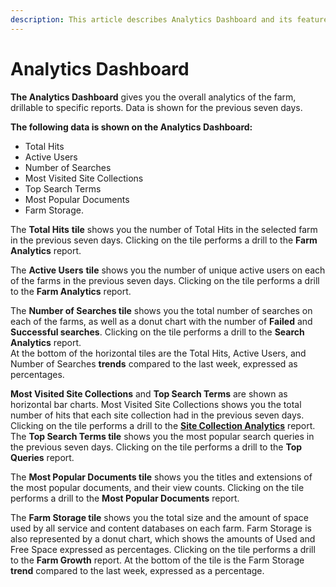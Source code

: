 ```yaml
---
description: This article describes Analytics Dashboard and its features.
---
```


# Analytics Dashboard

**The Analytics Dashboard** gives you the overall analytics of the farm, drillable to specific reports. Data is shown for the previous seven days.

**The following data is shown on the Analytics Dashboard:**

* Total Hits
* Active Users
* Number of Searches
* Most Visited Site Collections
* Top Search Terms
* Most Popular Documents
* Farm Storage.

The **Total Hits** **tile** shows you the number of Total Hits in the selected farm in the previous seven days. Clicking on the tile performs a drill to the **Farm Analytics** report.

The **Active Users** **tile** shows you the number of unique active users on each of the farms in the previous seven days. Clicking on the tile performs a drill to the **Farm Analytics** report.

The **Number of Searches tile** shows you the total number of searches on each of the farms, as well as a donut chart with the number of **Failed** and **Successful searches**. Clicking on the tile performs a drill to the **Search Analytics** report.  
At the bottom of the horizontal tiles are the Total Hits, Active Users, and Number of Searches **trends** compared to the last week, expressed as percentages.

**Most Visited Site Collections** and **Top Search Terms** are shown as horizontal bar charts. Most Visited Site Collections shows you the total number of hits that each site collection had in the previous seven days. Clicking on the tile performs a drill to the [**Site Collection Analytics**](sharepoint-analytics.md) report.  
The **Top Search Terms tile** shows you the most popular search queries in the previous seven days. Clicking on the tile performs a drill to the **Top Queries** report.

The **Most Popular Documents tile** shows you the titles and extensions of the most popular documents, and their view counts. Clicking on the tile performs a drill to the **Most Popular Documents** report.

The **Farm Storage tile** shows you the total size and the amount of space used by all service and content databases on each farm. Farm Storage is also represented by a donut chart, which shows the amounts of Used and Free Space expressed as percentages. Clicking on the tile performs a drill to the **Farm Growth** report. At the bottom of the tile is the Farm Storage **trend** compared to the last week, expressed as a percentage.

